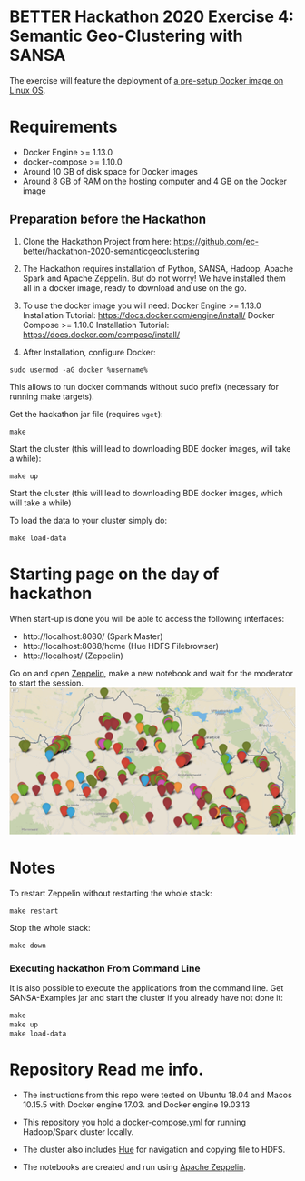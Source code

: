 


# BETTER Hackathon 2020 Exercise 4: Semantic Geo-Clustering with SANSA

The exercise will feature the deployment of <ins>a pre-setup Docker image on Linux OS</ins>. 



# Requirements
* Docker Engine >= 1.13.0
* docker-compose >= 1.10.0
* Around 10 GB of disk space for Docker images
* Around 8 GB of RAM on the hosting computer and 4 GB on the Docker image


## Preparation before the Hackathon

1. Clone the Hackathon Project from here: https://github.com/ec-better/hackathon-2020-semanticgeoclustering

2. The  Hackathon requires installation of Python, SANSA, Hadoop, Apache Spark and Apache Zeppelin. But do not worry! We have installed them all in a docker image, ready to download and use on the go.

3. To use the docker image you will need:
  Docker Engine  >= 1.13.0     Installation Tutorial: https://docs.docker.com/engine/install/
  Docker Compose >= 1.10.0   Installation Tutorial: https://docs.docker.com/compose/install/

4. After Installation, configure Docker:
  ```
sudo usermod -aG docker %username%
```
  This allows to run docker commands without sudo prefix (necessary for running make targets).

Get the hackathon jar file (requires ```wget```):
```
make
```
Start the cluster (this will lead to downloading BDE docker images, will take a while):
```
make up
```
Start the cluster (this will lead to downloading BDE docker images, which will take a while)

To load the data to your cluster simply do:
```
make load-data
```

# Starting page on the day of hackathon
When start-up is done you will be able to access the following interfaces:
* http://localhost:8080/ (Spark Master)
* http://localhost:8088/home (Hue HDFS Filebrowser)
* http://localhost/ (Zeppelin)

Go on and open [Zeppelin](http://localhost), make a new notebook and wait for the moderator to start the session.
![Apache Zeppelin RDF POI](./docs/images/POI.png "Apache Zeppelin Running POI Example")



# Notes

To restart Zeppelin without restarting the whole stack:
```
make restart
```
Stop the whole stack:
```
make down
```

### Executing hackathon From Command Line
It is also possible to execute the applications from the command line. Get SANSA-Examples jar and start the cluster if you already have not done it:
```
make
make up
make load-data
```

# Repository Read me info.
* The instructions from this repo were tested on Ubuntu 18.04 and Macos 10.15.5 with Docker engine 17.03. and Docker engine 19.03.13

* This repository you hold a [docker-compose.yml](./docker-compose.yml) for running Hadoop/Spark cluster locally.
* The cluster also includes [Hue](http://gethue.com/) for navigation and copying file to HDFS.
* The notebooks are created and run using [Apache Zeppelin](https://zeppelin.apache.org/).
